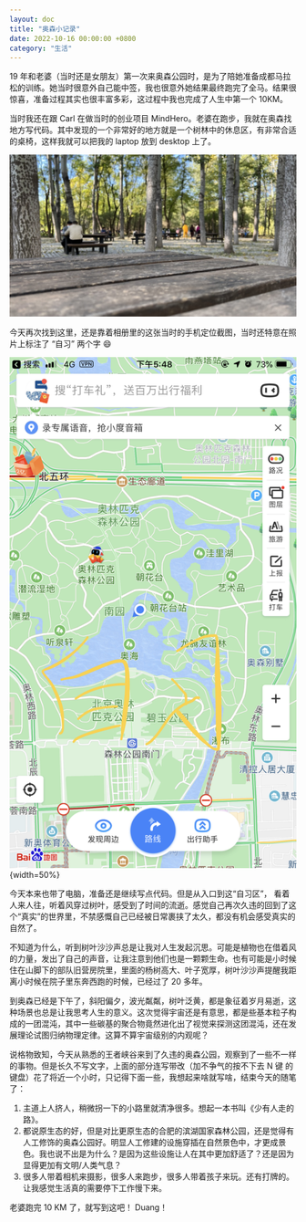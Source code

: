 ```yaml
---
layout: doc
title: "奥森小记录"
date: 2022-10-16 00:00:00 +0800
category: "生活"
---
```


19 年和老婆（当时还是女朋友）第一次来奥森公园时，是为了陪她准备成都马拉松的训练。她当时很意外自己能中签，我也很意外她结果最终跑完了全马。结果很惊喜，准备过程其实也很丰富多彩，这过程中我也完成了人生中第一个 10KM。

当时我还在跟 Carl 在做当时的创业项目 MindHero。老婆在跑步，我就在奥森找地方写代码。其中发现的一个非常好的地方就是一个树林中的休息区，有非常合适的桌椅，这样我就可以把我的 laptop 放到 desktop 上了。

![](/blog/assets/img/2022-10-16-olympic-forest-park-2.jpg)

今天再次找到这里，还是靠着相册里的这张当时的手机定位截图，当时还特意在照片上标注了 “自习” 两个字 😄

![](/blog/assets/img/2022-10-16-olympic-forest-park-1.jpg){width=50%}

今天本来也带了电脑，准备还是继续写点代码。但是从入口到这“自习区”，
看着人来人往，听着风穿过树叶，感受到了时间的流逝。感觉自己再次久违的回到了这个“真实”的世界里，不禁感慨自己已经被日常裹挟了太久，都没有机会感受真实的自然了。

不知道为什么，听到树叶沙沙声总是让我对人生发起沉思。可能是植物也在借着风的力量，发出了自己的声音，让我注意到他们也是一颗颗生命。也有可能是小时候住在山脚下的部队旧营房院里，里面的杨树高大、叶子宽厚，树叶沙沙声提醒我距离小时候在院子里东奔西跑的时候，已经过了 20 多年。

到奥森已经是下午了，斜阳偏夕，波光粼粼，树叶泛黄，都是象征着岁月易逝，这种场景也总是让我思考人生的意义。这次觉得宇宙还是有意思，都是些基本粒子构成的一团混沌，其中一些碳基的聚合物竟然进化出了视觉来探测这团混沌，还在发展理论试图归纳物理定律。这算不算宇宙级别的内观呢？

说格物致知，今天从熟悉的王者峡谷来到了久违的奥森公园，观察到了一些不一样的事物。但是长久不写文字，上面的部分连写带改（加不争气的按不下去 N 键 的键盘）花了将近一个小时，只记得下面一些，我想起来啥就写啥，结束今天的随笔了：

1. 主道上人挤人，稍微拐一下的小路里就清净很多。想起一本书叫《少有人走的路》。
2. 都说原生态的好，但是对比更原生态的合肥的滨湖国家森林公园，还是觉得有人工修饰的奥森公园好。明显人工修建的设施穿插在自然景色中，才更成景色。我也说不出是为什么？是因为这些设施让人在其中更加舒适了？还是因为显得更加有文明/人类气息？
3. 很多人带着相机来摄影，很多人来跑步，很多人带着孩子来玩。还有打牌的。让我感觉生活真的需要停下工作慢下来。

老婆跑完 10 KM 了，就写到这吧！ Duang！

<style>
  /* .content-container img {
    margin: 0 auto;
  } */
</style>
